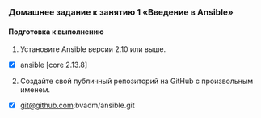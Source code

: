 ### Домашнее задание к занятию 1 «Введение в Ansible»
#### Подготовка к выполнению
1. Установите Ansible версии 2.10 или выше.
- [x] ansible [core 2.13.8]
2. Создайте свой публичный репозиторий на GitHub с произвольным именем.
- [x] git@github.com:bvadm/ansible.git
